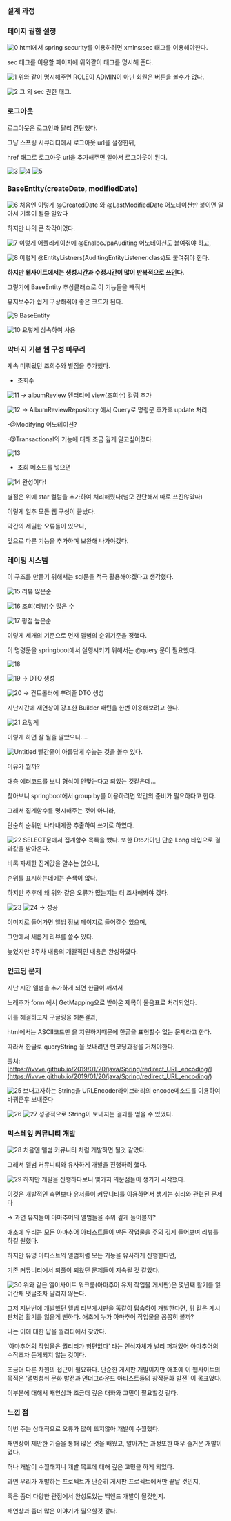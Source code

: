 ### 설계 과정

### 페이지 권한 설정

![0](0.png)
html에서 spring security를 이용하려면 xmlns:sec 태그를 이용해야한다.

sec 태그를 이용할 페이지에 위와같이 태그를 명시해 준다.

![1](1.png)
위와 같이 명시해주면 ROLE이 ADMIN이 아닌 회원은 버튼을 볼수가 없다.

![2](2.png)
그 외 sec 권한 태그.

### 로그아웃

로그아웃은 로그인과 달리 간단했다.

그냥 스프링 시큐리티에서 로그아웃 url을 설정한뒤,

href 태그로 로그아웃 url을 추가해주면 알아서 로그아웃이 된다.

![3](3.png)
![4](4.png)
![5](5.png)
### BaseEntity(createDate, modifiedDate)

![6](6.png)
처음엔 이렇게 @CreatedDate 와 @LastModifiedDate 어노테이션만 붙이면 알아서 기록이 될줄 알았다

하지만 나의 큰 착각이었다.

![7](7.png)
이렇게 어플리케이션에 @EnalbeJpaAuditing 어노테이션도 붙여줘야 하고,

![8](8.png)
이렇게 @EntityListners(AuditingEntityListener.class)도 붙여줘야 한다.

**하지만 웹사이트에서는 생성시간과 수정시간이 많이 반복적으로 쓰인다.**

그렇기에 BaseEntity 추상클래스로 이 기능들을 빼줘서

유지보수가 쉽게 구상해줘야 좋은 코드가 된다.

![9](9.png)
BaseEntity

![10](10.png)
요렇게 상속하여 사용

### 막바지 기본 웹 구성 마무리

계속 미뤄왔던 조회수와 별점을 추가했다.

- 조회수

![11](11.png)
→ albumReview 엔터티에 view(조회수) 컬럼 추가

![12](12.png)
→ AlbumReviewRepository 에서 Query로 명령문 추가후 update 처리.

-@Modifying 어노테이션?

-@Transactional의 기능에 대해 조금 깊게 알고싶어졌다.

![13](13.png)
- 조회 메소드를 넣으면

![14](14.png)
완성이다!

별점은 위에 star 컬럼을 추가하여 처리해줬다(넘모 간단해서 따로 쓰진않았따)

이렇게 얼추 모든 웹 구성이 끝났다.

약간의 세밀한 오류들이 있으나,

앞으로 다른 기능을 추가하며 보완해 나가야겠다.

### 레이팅 시스템

이 구조를 만들기 위해서는 sql문을 적극 활용해야겠다고 생각했다.

![15](15.png)
리뷰 많은순

![16](16.png)
조회(리뷰)수 많은 수

![17](17.png)
평점 높은순

이렇게 세개의 기준으로 먼저 앨범의 순위기준을 정했다.

이 명령문을 springboot에서 실행시키기 위해서는 @query 문이 필요했다.

![18](18.png)

![19](19.png)
→ DTO 생성

![20](20.png)
→ 컨트롤러에 뿌려줄 DTO 생성

지난시간에 재연상이 강조한 Builder 패턴을 한번 이용해보려고 한다.

![21](21.png)
요렇게

이렇게 하면 잘 될줄 알았으나….

![Untitled](untitled.png)
빨간줄이 아름답게 수놓는 것을 볼수 있다.

이유가 뭘까?

대충 에러코드를 보니 형식이 안맞는다고 되있는 것같은데…

찾아보니 springboot에서 group by를 이용하려면 약간의 준비가 필요하다고 한다.

그래서 집계함수를 명시해주는 것이 아니라,

단순히 순위만 나타내게끔 추출하여 쓰기로 하였다.

![22](22.png)
SELECT문에서 집계함수 목록을 뺐다. 또한 Dto가아닌 단순 Long 타입으로 결과값을 받아온다.

비록 자세한 집계값을 알수는 없으나,

순위를 표시하는데에는 손색이 없다.

하지만 추후에 왜 위와 같은 오류가 떴는지는 더 조사해봐야 겠다.

![23](23.png)
![24](24.png)
→ 성공

이미지로 들어가면 앨범 정보 페이지로 들어갈수 있으며,

그안에서 새롭게 리뷰를 쓸수 있다.

늦었지만 3주차 내용의 개괄적인 내용은 완성하였다.

### 인코딩 문제

지난 시간 앨범을 추가하게 되면 한글이 깨져서

노래추가 form 에서 GetMapping으로 받아온 제목이 물음표로 처리되었다.

이를 해결하고자 구글링을 해본결과,

html에서는 ASCII코드만 을 지원하기때문에 한글을 표현할수 없는 문제라고 한다.

따라서 한글로 queryString 을 보내려면 인코딩과정을 거쳐야한다.

출처:[https://ivvve.github.io/2019/01/20/java/Spring/redirect_URL_encoding/](https://ivvve.github.io/2019/01/20/java/Spring/redirect_URL_encoding/)

![25](25.png)
보내고자하는 String을 URLEncoder라이브러리의 encode메소드를 이용하여 바꿔준후 보내준다

![26](26.png)
![27](27.png)
성공적으로 String이 보내지는 결과를 얻을 수 있었다.

### 믹스테잎 커뮤니티 개발

![28](28.png)
처음엔 앨범 커뮤니티 처럼 개발하면 될것 같았다.

그래서 앨범 커뮤니티와 유사하게 개발을 진행하려 했다.

![29](29.png)
하지만 개발을 진행하다보니 몇가지 의문점들이 생기기 시작했다.

이것은 개발적인 측면보다 유저들이 커뮤니티를 이용하면서 생기는 심리와 관련된 문제다

→ 과연 유저들이 아마추어의 앨범들을 주위 깊게 들어볼까?

애초에 우리는 모든 아마추어 아티스트들이 만든 작업물을 주의 깊게 들어보며 리뷰를 하길 원했다.

하지만 유명 아티스트의 앨범처럼 모든 기능을 유사하게 진행한다면,

기존 커뮤니티에서 되풀이 되왔던 문제들이 지속될 것 같았다.

![30](30.png)
위와 같은 엘이사이트 워크룸(아마추어 유저 작업물 게시판)은 몇년째 활기를 잃어간채 댓글조차 달리지 않는다.

그저 지난번에 개발했던 앨범 리뷰게시판을 똑같이 답습하여 개발한다면, 위 같은 게시판처럼 활기를 잃을게 뻔하다. 애초에 누가 아마추어 작업물을 꼼꼼히 볼까?

나는 이에 대한 답을 퀄리티에서 찾았다.

‘아마추어의 작업물은 퀄리티가 형편없다’ 라는 인식자체가 널리 퍼져있어 아마추어의 수작조차 듣게되지 않는 것이다.

조금더 다른 차원의 접근이 필요하다. 단순한 게시판 개발이지만 애초에 이 웹사이트의 목적은 ‘앨범청취 문화 발전과 언더그라운드 아티스트들의 창작문화 발전’ 이 목표였다.

이부분에 대해서 재연상과 조금더 깊은 대화와 고민이 필요할것 같다.

### 느낀 점

이번 주는 상대적으로 오류가 많이 뜨지않아 개발이 수월했다.

재연상이 제안한 기술을 통해 많은 것을 배웠고, 알아가는 과정또한 매우 즐거운 개발이었다.

허나 개발이 수월해지니 개발 목표에 대해 깊은 고민을 하게 되었다.

과연 우리가 개발하는 프로젝트가 단순히 게시판 프로젝트에서만 끝날 것인지,

혹은 좀더 다양한 관점에서 완성도있는 백엔드 개발이 될것인지.

재연상과 좀더 많은 이야기가 필요할것 같다.